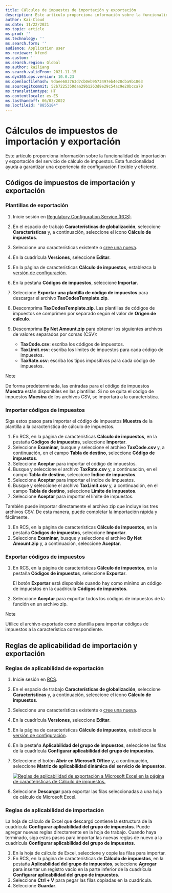 ```yaml
---
title: Cálculos de impuestos de importación y exportación
description: Este artículo proporciona información sobre la funcionalidad de importación y exportación del servicio de cálculo de impuestos.
author: Kai-Cloud
ms.date: 11/22/2021
ms.topic: article
ms.prod: ''
ms.technology: ''
ms.search.form: ''
audience: Application user
ms.reviewer: kfend
ms.custom: ''
ms.search.region: Global
ms.author: kailiang
ms.search.validFrom: 2021-11-15
ms.dyn365.ops.version: 10.0.23
ms.openlocfilehash: 9daee683763d7cb0eb9573497eb4e20cba9b1863
ms.sourcegitcommit: 52b7225350daa29b1263d8e29c54ac9e20bcca70
ms.translationtype: HT
ms.contentlocale: es-ES
ms.lasthandoff: 06/03/2022
ms.locfileid: "8855184"
---
```

# <a name="import-and-export-tax-calculations"></a>Cálculos de impuestos de importación y exportación

Este artículo proporciona información sobre la funcionalidad de importación y exportación del servicio de cálculo de impuestos. Esta funcionalidad ayuda a garantizar una experiencia de configuración flexible y eficiente.

## <a name="import-and-export-tax-codes"></a>Códigos de impuestos de importación y exportación

### <a name="export-templates"></a>Plantillas de exportación

1. Inicie sesión en [Regulatory Configuration Service (RCS)](https://marketing.configure.global.dynamics.com/).
2. En el espacio de trabajo **Características de globalización**, seleccione **Características** y, a continuación, seleccione el icono **Cálculo de impuestos**.
3. Seleccione una características existente o [cree una nueva](global-get-started-with-tax-calculation-service.md#set-up-tax-calculation-in-rcs).
4. En la cuadrícula **Versiones**, seleccione **Editar**.
5. En la página de características **Cálculo de impuestos**, establezca la [versión de configuración](global-get-started-with-tax-calculation-service.md#set-up-tax-calculation-in-rcs).
6. En la pestaña **Códigos de impuestos**, seleccione **Importar**.
7. Seleccione **Exportar una plantilla de código de impuestos** para descargar el archivo **TaxCodesTemplate.zip**.
8. Descomprima **TaxCodesTemplate.zip**. Las plantillas de códigos de impuestos se comprimen por separado según el valor de **Origen de cálculo**.
9. Descomprima **By Net Amount.zip** para obtener los siguientes archivos de valores separados por comas (CSV):

    - **TaxCode.csv**: escriba los códigos de impuestos.
    - **TaxLimit.csv**: escriba los límites de impuestos para cada código de impuestos.
    - **TaxRate.csv**: escriba los tipos impositivos para cada código de impuestos.

> [!NOTE]
> De forma predeterminada, las entradas para el código de impuestos **Muestra** están disponibles en las plantillas. Si no se quita el código de impuestos **Muestra** de los archivos CSV, se importará a la característica.

### <a name="import-tax-codes"></a>Importar códigos de impuestos

Siga estos pasos para importar el código de impuestos **Muestra** de la plantilla a la característica de cálculo de impuestos.

1. En RCS, en la página de características **Cálculo de impuestos**, en la pestaña **Códigos de impuestos**, seleccione **Importar**.
2. Seleccione **Examinar**, busque y seleccione el archivo **TaxCode.csv** y, a continuación, en el campo **Tabla de destino**, seleccione **Código de impuestos**.
3. Seleccione **Aceptar** para importar el código de impuestos.
4. Busque y seleccione el archivo **TaxRate.csv** y, a continuación, en el campo **Tabla de destino**, seleccione **Índice de impuestos**.
5. Seleccione **Aceptar** para importar el índice de impuestos.
6. Busque y seleccione el archivo **TaxLimit.csv** y, a continuación, en el campo **Tabla de destino**, seleccione **Límite de impuestos**.
7. Seleccione **Aceptar** para importar el límite de impuestos.

También puede importar directamente el archivo zip que incluye los tres archivos CSV. De esta manera, puede completar la importación rápida y fácilmente.

1. En RCS, en la página de características **Cálculo de impuestos**, en la pestaña **Códigos de impuestos**, seleccione **Importar**.
2. Seleccione **Examinar**, busque y seleccione el archivo **By Net Amount.zip** y, a continuación, seleccione **Aceptar**.

### <a name="export-tax-codes"></a>Exportar códigos de impuestos

1. En RCS, en la página de características **Cálculo de impuestos**, en la pestaña **Códigos de impuestos**, seleccione **Exportar**.

    El botón **Exportar** está disponible cuando hay como mínimo un código de impuestos en la cuadrícula **Códigos de impuestos**.

2. Seleccione **Aceptar** para exportar todos los códigos de impuestos de la función en un archivo zip.

> [!NOTE]
> Utilice el archivo exportado como plantilla para importar códigos de impuestos a la característica correspondiente.

## <a name="import-and-export-applicability-rules"></a>Reglas de aplicabilidad de importación y exportación

### <a name="export-applicability-rules"></a>Reglas de aplicabilidad de exportación

1. Inicie sesión en [RCS](https://marketing.configure.global.dynamics.com/).
2. En el espacio de trabajo **Características de globalización**, seleccione **Características** y, a continuación, seleccione el icono **Cálculo de impuestos**.
3. Seleccione una características existente o [cree una nueva](global-get-started-with-tax-calculation-service.md#set-up-tax-calculation-in-rcs).
4. En la cuadrícula **Versiones**, seleccione **Editar**.
5. En la página de características **Cálculo de impuestos**, establezca la [versión de configuración](global-get-started-with-tax-calculation-service.md#set-up-tax-calculation-in-rcs).
6. En la pestaña **Aplicabilidad del grupo de impuestos**, seleccione las filas de la cuadrícula **Configurar aplicabilidad del grupo de impuestos**.
7. Seleccione el botón **Abrir en Microsoft Office** y, a continuación, seleccione **Matriz de aplicabilidad dinámica del servicio de impuestos**.

    [![Reglas de aplicabilidad de exportación a Microsoft Excel en la página de características de Cálculo de impuestos.](./media/tax-cal-import-export-1.png)](./media/tax-cal-import-export-1.png)

8. Seleccione **Descargar** para exportar las filas seleccionadas a una hoja de cálculo de Microsoft Excel.

### <a name="import-applicability-rules"></a>Reglas de aplicabilidad de importación

La hoja de cálculo de Excel que descargó contiene la estructura de la cuadrícula **Configurar aplicabilidad del grupo de impuestos**. Puede agregar nuevas reglas directamente en la hoja de trabajo. Cuando haya terminado, siga estos pasos para importar las nuevas reglas de nuevo a la cuadrícula **Configurar aplicabilidad del grupo de impuestos**.

1. En la hoja de cálculo de Excel, seleccione y copie las filas para importar.
2. En RCS, en la página de características de **Cálculo de impuestos**, en la pestaña **Aplicabilidad del grupo de impuestos**, seleccione **Agregar** para insertar un registro vacío en la parte inferior de la cuadrícula **Configurar aplicabilidad del grupo de impuestos**.
3. Seleccione **Ctrl + V** para pegar las filas copiadas en la cuadrícula.
4. Seleccione **Guardar**.
